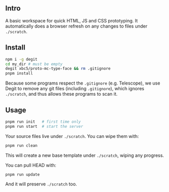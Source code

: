 ## Intro
A basic workspace for quick HTML, JS and CSS prototyping. It automatically does a browser refresh on any changes to files under `./scratch`.

## Install
```sh
npm i -g degit
cd my_dir # must be empty
degit xbc5/proto-mc-type-face && rm .gitignore
pnpm install 
```

Because some programs respect the `.gitignore` (e.g. Telescope), we use Degit to remove any git files (including `.gitignore`), which ignores `./scratch`, and thus allows these programs to scan it.

## Usage
```sh
pnpm run init   # first time only
pnpm run start  # start the server
```

Your source files live under `./scratch`. You can wipe them with:

```sh
pnpm run clean
```

This will create a new base template under `./scratch`, wiping any progress.

You can pull HEAD with:
```sh
pnpm run update
```
And it will preserve `./scratch` too.
